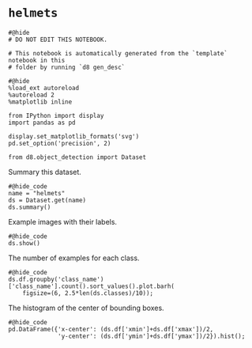 # `helmets`

```{.python .input}
#@hide
# DO NOT EDIT THIS NOTEBOOK.

# This notebook is automatically generated from the `template` notebook in this
# folder by running `d8 gen_desc`
```



```{.python .input}
#@hide
%load_ext autoreload
%autoreload 2
%matplotlib inline

from IPython import display
import pandas as pd

display.set_matplotlib_formats('svg')
pd.set_option('precision', 2)

from d8.object_detection import Dataset
```

Summary this dataset.

```{.python .input}
#@hide_code
name = "helmets"
ds = Dataset.get(name)
ds.summary()
```

Example images with their labels.

```{.python .input}
#@hide_code
ds.show()
```

The number of examples for each class.

```{.python .input}
#@hide_code
ds.df.groupby('class_name')['class_name'].count().sort_values().plot.barh(
    figsize=(6, 2.5*len(ds.classes)/10));
```

The histogram of the center of bounding boxes.

```{.python .input}
#@hide_code
pd.DataFrame({'x-center': (ds.df['xmin']+ds.df['xmax'])/2,
              'y-center': (ds.df['ymin']+ds.df['ymax'])/2}).hist();
```
